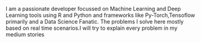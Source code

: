 I am a passionate developer focussed on Machine Learning and Deep Learning tools using R and Python and frameworks like Py-Torch,Tensoflow primarily and a Data Science Fanatic.
The problems I solve here mostly based on real time scenarios.I will try to explain every problem in my medium stories

